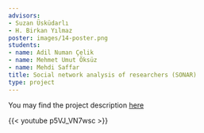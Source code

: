 ```yaml
---
advisors:
- Suzan Üsküdarlı
- H. Birkan Yılmaz
poster: images/14-poster.png
students:
- name: Adil Numan Çelik
- name: Mehmet Umut Öksüz
- name: Mehdi Saffar
title: Social network analysis of researchers (SONAR)
type: project
---
```


You may find the project description [here](https://www.cmpe.boun.edu.tr/~uskudarli/courses/cmpe491-492/improving_academic_domain_analysis.pdf)


{{< youtube p5VJ_VN7wsc >}}
